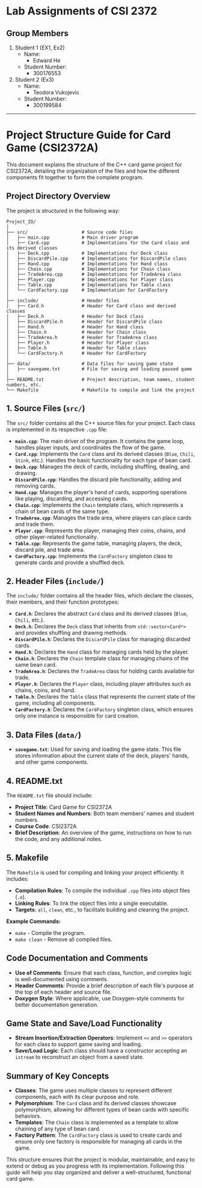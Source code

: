 # Lab Assignments of CSI 2372

## Group Members
1. Student 1 (EX1, Ex2)
    * Name:
        - Edward He
    * Student Number:
        - 300176553
2. Student 2 (Ex3)
    * Name:
        - Teodora Vukojevic
    * Student Number:
        - 300199584

-----

# Project Structure Guide for Card Game (CSI2372A)

This document explains the structure of the C++ card game project for CSI2372A, detailing the organization of the files and how the different components fit together to form the complete program.

## **Project Directory Overview**

The project is structured in the following way:

```
Project_ID/
│
├── src/                    # Source code files
│   ├── main.cpp            # Main driver program
│   ├── Card.cpp            # Implementations for the Card class and its derived classes
│   ├── Deck.cpp            # Implementations for Deck class
│   ├── DiscardPile.cpp     # Implementations for DiscardPile class
│   ├── Hand.cpp            # Implementations for Hand class
│   ├── Chain.cpp           # Implementations for Chain class
│   ├── TradeArea.cpp       # Implementations for TradeArea class
│   ├── Player.cpp          # Implementations for Player class
│   ├── Table.cpp           # Implementations for Table class
│   └── CardFactory.cpp     # Implementation for CardFactory
│
├── include/                # Header files
│   ├── Card.h              # Header for Card class and derived classes
│   ├── Deck.h              # Header for Deck class
│   ├── DiscardPile.h       # Header for DiscardPile class
│   ├── Hand.h              # Header for Hand class
│   ├── Chain.h             # Header for Chain class
│   ├── TradeArea.h         # Header for TradeArea class
│   ├── Player.h            # Header for Player class
│   ├── Table.h             # Header for Table class
│   └── CardFactory.h       # Header for CardFactory
│
├── data/                   # Data files for saving game state
│   ├── savegame.txt        # File for saving and loading paused game
│
├── README.txt              # Project description, team names, student numbers, etc.
└── Makefile                # Makefile to compile and link the project
```

## **1. Source Files (`src/`)**
The `src/` folder contains all the C++ source files for your project. Each class is implemented in its respective `.cpp` file:

- **`main.cpp`**: The main driver of the program. It contains the game loop, handles player inputs, and coordinates the flow of the game.
- **`Card.cpp`**: Implements the `Card` class and its derived classes (`Blue`, `Chili`, `Stink`, etc.). Handles the basic functionality for each type of bean card.
- **`Deck.cpp`**: Manages the deck of cards, including shuffling, dealing, and drawing.
- **`DiscardPile.cpp`**: Handles the discard pile functionality, adding and removing cards.
- **`Hand.cpp`**: Manages the player's hand of cards, supporting operations like playing, discarding, and accessing cards.
- **`Chain.cpp`**: Implements the `Chain` template class, which represents a chain of bean cards of the same type.
- **`TradeArea.cpp`**: Manages the trade area, where players can place cards and trade them.
- **`Player.cpp`**: Represents the player, managing their coins, chains, and other player-related functionality.
- **`Table.cpp`**: Represents the game table, managing players, the deck, discard pile, and trade area.
- **`CardFactory.cpp`**: Implements the `CardFactory` singleton class to generate cards and provide a shuffled deck.

## **2. Header Files (`include/`)**
The `include/` folder contains all the header files, which declare the classes, their members, and their function prototypes:

- **`Card.h`**: Declares the abstract `Card` class and its derived classes (`Blue`, `Chili`, etc.).
- **`Deck.h`**: Declares the `Deck` class that inherits from `std::vector<Card*>` and provides shuffling and drawing methods.
- **`DiscardPile.h`**: Declares the `DiscardPile` class for managing discarded cards.
- **`Hand.h`**: Declares the `Hand` class for managing cards held by the player.
- **`Chain.h`**: Declares the `Chain` template class for managing chains of the same bean card.
- **`TradeArea.h`**: Declares the `TradeArea` class for holding cards available for trade.
- **`Player.h`**: Declares the `Player` class, including player attributes such as chains, coins, and hand.
- **`Table.h`**: Declares the `Table` class that represents the current state of the game, including all components.
- **`CardFactory.h`**: Declares the `CardFactory` singleton class, which ensures only one instance is responsible for card creation.

## **3. Data Files (`data/`)**
- **`savegame.txt`**: Used for saving and loading the game state. This file stores information about the current state of the deck, players' hands, and other game components.

## **4. README.txt**
The `README.txt` file should include:
- **Project Title**: Card Game for CSI2372A
- **Student Names and Numbers**: Both team members' names and student numbers.
- **Course Code**: CSI2372A
- **Brief Description**: An overview of the game, instructions on how to run the code, and any additional notes.

## **5. Makefile**
The `Makefile` is used for compiling and linking your project efficiently. It includes:
- **Compilation Rules**: To compile the individual `.cpp` files into object files (`.o`).
- **Linking Rules**: To link the object files into a single executable.
- **Targets**: `all`, `clean`, etc., to facilitate building and cleaning the project.

**Example Commands:**
- `make` - Compile the program.
- `make clean` - Remove all compiled files.

## **Code Documentation and Comments**
- **Use of Comments**: Ensure that each class, function, and complex logic is well-documented using comments.
- **Header Comments**: Provide a brief description of each file's purpose at the top of each header and source file.
- **Doxygen Style**: Where applicable, use Doxygen-style comments for better documentation generation.

## **Game State and Save/Load Functionality**
- **Stream Insertion/Extraction Operators**: Implement `<<` and `>>` operators for each class to support game saving and loading.
- **Save/Load Logic**: Each class should have a constructor accepting an `istream` to reconstruct an object from a saved state.

## **Summary of Key Concepts**
- **Classes**: The game uses multiple classes to represent different components, each with its clear purpose and role.
- **Polymorphism**: The `Card` class and its derived classes showcase polymorphism, allowing for different types of bean cards with specific behaviors.
- **Templates**: The `Chain` class is implemented as a template to allow chaining of any type of bean card.
- **Factory Pattern**: The `CardFactory` class is used to create cards and ensure only one factory is responsible for managing all cards in the game.

This structure ensures that the project is modular, maintainable, and easy to extend or debug as you progress with its implementation. Following this guide will help you stay organized and deliver a well-structured, functional card game.
